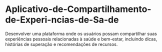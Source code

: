 # Aplicativo-de-Compartilhamento-de-Experi-ncias-de-Sa-de
Desenvolver uma plataforma onde os usuários possam compartilhar suas experiências pessoais relacionadas à saúde e bem-estar, incluindo dicas, histórias de superação e recomendações de recursos.
